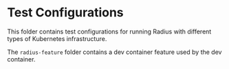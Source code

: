 # Test Configurations

This folder contains test configurations for running Radius with different types of Kubernetes infrastructure.

The `radius-feature` folder contains a dev container feature used by the dev container.
